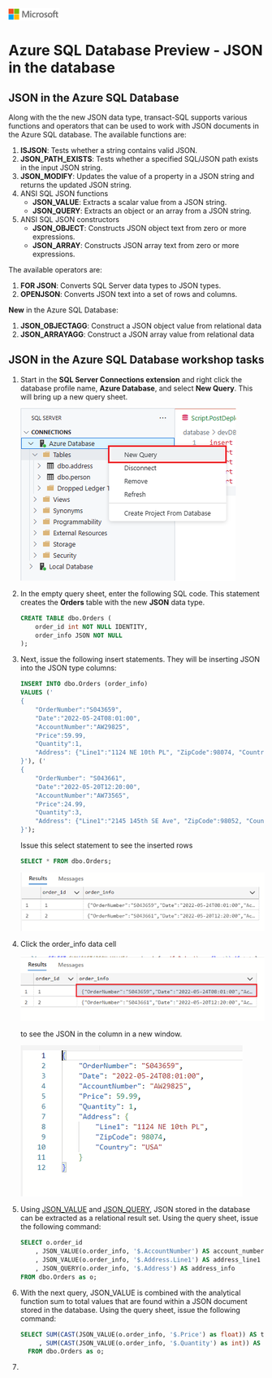 ![A picture of the Microsoft Logo](./media/graphics/microsoftlogo.png)

# Azure SQL Database Preview - JSON in the database

## JSON in the Azure SQL Database

Along with the the new JSON data type, transact-SQL supports various functions and operators that can be used to work with JSON documents in the Azure SQL database. The available functions are:

1. **ISJSON**: Tests whether a string contains valid JSON.
1. **JSON\_PATH\_EXISTS**: Tests whether a specified SQL/JSON path exists in the input JSON string.
1. **JSON\_MODIFY**: Updates the value of a property in a JSON string and returns the updated JSON string.
1. ANSI SQL JSON functions
    * **JSON\_VALUE**: Extracts a scalar value from a JSON string.
    * **JSON\_QUERY**: Extracts an object or an array from a JSON string.
1. ANSI SQL JSON constructors
    * **JSON\_OBJECT**: Constructs JSON object text from zero or more expressions.
    * **JSON\_ARRAY**: Constructs JSON array text from zero or more expressions.

The available operators are:

1. **FOR JSON**: Converts SQL Server data types to JSON types.
1. **OPENJSON**: Converts JSON text into a set of rows and columns.

**New** in the Azure SQL Database:

1. **JSON\_OBJECTAGG**: Construct a JSON object value from relational data
1. **JSON\_ARRAYAGG**: Construct a JSON array value from relational data

## JSON in the Azure SQL Database workshop tasks

1. Start in the **SQL Server Connections extension** and right click the database profile name, **Azure Database**, and select **New Query**. This will bring up a new query sheet.

    ![A picture of right clicking the Azure Database profile name and selecting New Query](./media/ch7/json1.png)

1. In the empty query sheet, enter the following SQL code. This statement creates the **Orders** table with the new **JSON** data type.

    ```SQL
    CREATE TABLE dbo.Orders (
        order_id int NOT NULL IDENTITY,
        order_info JSON NOT NULL
    );
    ```

1. Next, issue the following insert statements. They will be inserting JSON into the JSON type columns:

    ```SQL
    INSERT INTO dbo.Orders (order_info)
    VALUES ('
    {
        "OrderNumber":"S043659",
        "Date":"2022-05-24T08:01:00",
        "AccountNumber":"AW29825",
        "Price":59.99,
        "Quantity":1,
        "Address": {"Line1":"1124 NE 10th PL", "ZipCode":98074, "Country":"USA"}
    }'), ('
    {
        "OrderNumber": "S043661",
        "Date":"2022-05-20T12:20:00",
        "AccountNumber":"AW73565",
        "Price":24.99,
        "Quantity":3,
        "Address": {"Line1":"2145 145th SE Ave", "ZipCode":98052, "Country":"USA"}
    }');
    ```

    Issue this select statement to see the inserted rows

    ```SQL
    SELECT * FROM dbo.Orders;
    ```

    ![A picture of the inserted rows with the JSON type column](./media/ch7/json2.png)

1. Click the order_info data cell 

    ![A picture of clicking on the a data cell in the JSON type column](./media/ch7/json3.png)

    to see the JSON in the column in a new window.

    ![A picture of the JSON in the JSON type column](./media/ch7/json4.png)

1. Using [JSON_VALUE](https://learn.microsoft.com/sql/t-sql/functions/json-value-transact-sql) and [JSON_QUERY](https://learn.microsoft.com/sql/t-sql/functions/json-query-transact-sql), JSON stored in the database can be extracted as a relational result set. Using the query sheet, issue the following command:

    ```SQL
    SELECT o.order_id
        , JSON_VALUE(o.order_info, '$.AccountNumber') AS account_number
        , JSON_VALUE(o.order_info, '$.Address.Line1') AS address_line1
        , JSON_QUERY(o.order_info, '$.Address') AS address_info
    FROM dbo.Orders as o;
    ```

1. With the next query, JSON_VALUE is combined with the analytical function sum to total values that are found within a JSON document stored in the database. Using the query sheet, issue the following command:

    ```SQL
    SELECT SUM(CAST(JSON_VALUE(o.order_info, '$.Price') as float)) AS total_price
         , SUM(CAST(JSON_VALUE(o.order_info, '$.Quantity') as int)) AS total_orders
      FROM dbo.Orders as o;
    ```

1. 